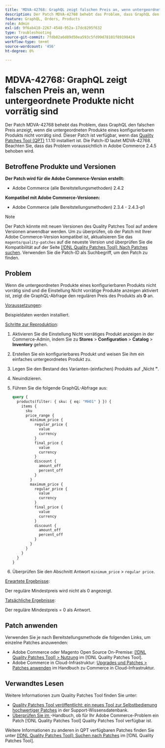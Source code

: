 ```yaml
---
title: 'MDVA-42768: GraphQL zeigt falschen Preis an, wenn untergeordnete Produkte nicht vorrätig sind'
description: Der Patch MDVA-42768 behebt das Problem, dass GraphQL den falschen Preis anzeigt, wenn die untergeordneten Produkte eines konfigurierbaren Produkts nicht vorrätig sind. Dieser Patch ist verfügbar, wenn das [Quality Patches Tool (QPT)](https://experienceleague.adobe.com/de/docs/commerce-operations/tools/quality-patches-tool/quality-patches-tool-to-self-serve-quality-patches) 1.1.10 installiert ist. Die Patch-ID lautet MDVA-42768. Beachten Sie, dass das Problem voraussichtlich in Adobe Commerce 2.4.5 behoben wird.
feature: GraphQL, Orders, Products
role: Admin
exl-id: 9f6ab418-2267-4548-952a-17dc8295f632
type: Troubleshooting
source-git-commit: 7fdb02a6d89d50ea593c5fd99d78101f89198424
workflow-type: tm+mt
source-wordcount: '456'
ht-degree: 0%

---
```


# MDVA-42768: GraphQL zeigt falschen Preis an, wenn untergeordnete Produkte nicht vorrätig sind

Der Patch MDVA-42768 behebt das Problem, dass GraphQL den falschen Preis anzeigt, wenn die untergeordneten Produkte eines konfigurierbaren Produkts nicht vorrätig sind. Dieser Patch ist verfügbar, wenn das [Quality Patches Tool (QPT)](https://experienceleague.adobe.com/de/docs/commerce-operations/tools/quality-patches-tool/quality-patches-tool-to-self-serve-quality-patches) 1.1.10 installiert ist. Die Patch-ID lautet MDVA-42768. Beachten Sie, dass das Problem voraussichtlich in Adobe Commerce 2.4.5 behoben wird.

## Betroffene Produkte und Versionen

**Der Patch wird für die Adobe Commerce-Version erstellt:**

* Adobe Commerce (alle Bereitstellungsmethoden) 2.4.2

**Kompatibel mit Adobe Commerce-Versionen:**

* Adobe Commerce (alle Bereitstellungsmethoden) 2.3.4 - 2.4.3-p1

>[!NOTE]
>
>Der Patch könnte mit neuen Versionen des Quality Patches Tool auf andere Versionen anwendbar werden. Um zu überprüfen, ob der Patch mit Ihrer Adobe Commerce-Version kompatibel ist, aktualisieren Sie das `magento/quality-patches` auf die neueste Version und überprüfen Sie die Kompatibilität auf der Seite [[!DNL Quality Patches Tool]: Nach Patches suchen](https://experienceleague.adobe.com/de/docs/commerce-operations/tools/quality-patches-tool/quality-patches-tool-to-self-serve-quality-patches). Verwenden Sie die Patch-ID als Suchbegriff, um den Patch zu finden.

## Problem

Wenn die untergeordneten Produkte eines konfigurierbaren Produkts nicht vorrätig sind und die Einstellung Nicht vorrätige Produkte anzeigen aktiviert ist, zeigt die GraphQL-Abfrage den regulären Preis des Produkts als **0** an.

<u>Voraussetzungen</u>:

Beispieldaten werden installiert.

<u>Schritte zur Reproduktion</u>:

1. Aktivieren Sie die Einstellung Nicht vorrätiges Produkt anzeigen in der Commerce-Admin, indem Sie zu **Stores** > **Configuration** > **Catalog** > **Inventory** gehen.
1. Erstellen Sie ein konfigurierbares Produkt und weisen Sie ihm ein einfaches untergeordnetes Produkt zu.
1. Legen Sie den Bestand des Varianten-(einfachen) Produkts auf „Nicht **&quot;**.
1. Neuindizieren.
1. Führen Sie die folgende GraphQL-Abfrage aus:

   ```GraphQL
   query {
     products(filter: { sku: { eq: "MH01" } }) {
       items {
         sku
         price_range {
           minimum_price {
             regular_price {
               value
               currency
             }
             final_price {
               value
               currency
             }
             discount {
               amount_off
               percent_off
             }
           }
           maximum_price {
             regular_price {
               value
               currency
             }
             final_price {
               value
               currency
             }
             discount {
               amount_off
               percent_off
             }
           }
         }
       }
     }
   }
   ```

1. Überprüfen Sie den Abschnitt Antwort `minimum_price` > `regular price`.

<u>Erwartete Ergebnisse</u>:

Der reguläre Mindestpreis wird nicht als 0 angezeigt.

<u>Tatsächliche Ergebnisse</u>:

Der reguläre Mindestpreis = 0 als Antwort.

## Patch anwenden

Verwenden Sie je nach Bereitstellungsmethode die folgenden Links, um einzelne Patches anzuwenden:

* Adobe Commerce oder Magento Open Source On-Premise: [[!DNL Quality Patches Tool] > Nutzung](/help/tools/quality-patches-tool/usage.md) im [!DNL Quality Patches Tool].
* Adobe Commerce in Cloud-Infrastruktur: [Upgrades und Patches > Patches anwenden](https://experienceleague.adobe.com/docs/commerce-cloud-service/user-guide/develop/upgrade/apply-patches.html?lang=de) im Handbuch zu Commerce in Cloud-Infrastruktur.

## Verwandtes Lesen

Weitere Informationen zum Quality Patches Tool finden Sie unter:

* [Quality Patches Tool veröffentlicht: ein neues Tool zur Selbstbedienung hochwertiger Patches](https://experienceleague.adobe.com/de/docs/commerce-operations/tools/quality-patches-tool/quality-patches-tool-to-self-serve-quality-patches) in der Support-Wissensdatenbank.
* [Überprüfen Sie im ](/help/tools/quality-patches-tool/patches-available-in-qpt/check-patch-for-magento-issue-with-magento-quality-patches.md)-Handbuch, ob für Ihr Adobe Commerce-Problem ein Patch [!DNL Quality Patches Tool] Quality Patches Tool verfügbar ist.

Weitere Informationen zu anderen in QPT verfügbaren Patches finden Sie unter [[!DNL Quality Patches Tool]: Suchen nach Patches](https://experienceleague.adobe.com/tools/commerce-quality-patches/index.html?lang=de) im [!DNL Quality Patches Tool].
